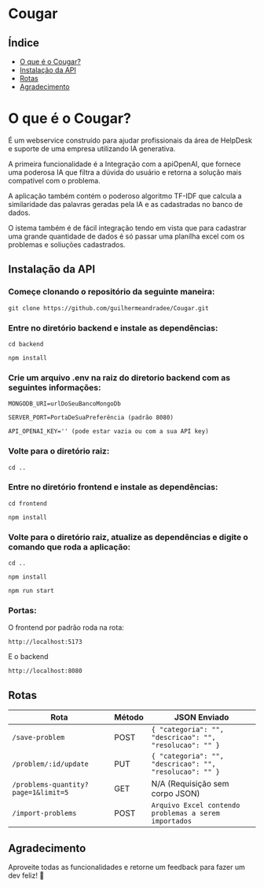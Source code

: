# Cougar

## Índice

- [O que é o Cougar?](#O-que-e-o-Cougar)
- [Instalação da API](#instalação-da-api)
- [Rotas](#rotas)
- [Agradecimento](#agradecimento)



# O que é o Cougar?

É um webservice construído para ajudar profissionais da área de HelpDesk e suporte de uma empresa utilizando IA generativa.

A primeira funcionalidade é a Integração com a apiOpenAI, que fornece uma poderosa IA que filtra a dúvida do usuário e retorna a solução mais compatível com o problema.

A aplicação também contém o poderoso algoritmo TF-IDF que calcula a similaridade das palavras geradas pela IA e as cadastradas no banco de dados.

O istema também é de fácil integração tendo em vista que para cadastrar uma grande quantidade de dados é só passar uma planílha excel com os problemas e soliuções cadastrados.

## Instalação da API

### Começe clonando o repositório da seguinte maneira:

```
git clone https://github.com/guilhermeandradee/Cougar.git
```


### Entre no diretório backend e instale as dependências:


```
cd backend
```

```
npm install
```

### Crie um arquivo .env na raiz do diretorio backend com as seguintes informações:

```
MONGODB_URI=urlDoSeuBancoMongoDb

SERVER_PORT=PortaDeSuaPreferência (padrão 8080)

API_OPENAI_KEY='' (pode estar vazia ou com a sua API key)
```

### Volte para o diretório raiz:

```
cd ..
```

### Entre no diretório frontend e instale as dependências:

```
cd frontend
```
```
npm install
```

### Volte para o diretório raiz, atualize as dependências e digite o comando que roda a aplicação:

```
cd ..
```
```
npm install
```
```
npm run start
```
### Portas:
O frontend por padrão roda na rota:
```
http://localhost:5173
```
E o backend
```
http://localhost:8080
```

## Rotas

| Rota                           | Método | JSON Enviado                                                                                              |
|--------------------------------|--------|-----------------------------------------------------------------------------------------------------------|
| `/save-problem`                | POST   | `{ "categoria": "", "descricao": "", "resolucao": "" }` |
| `/problem/:id/update`          | PUT    | `{ "categoria": "", "descricao": "", "resolucao": "" }` |
| `/problems-quantity?page=1&limit=5` | GET    | N/A (Requisição sem corpo JSON)                                                                          |
| `/import-problems`             | POST   | `Arquivo Excel contendo problemas a serem importados`                                                     |




## Agradecimento

 Aproveite todas as funcionalidades e retorne um feedback para fazer um dev feliz! 🌟